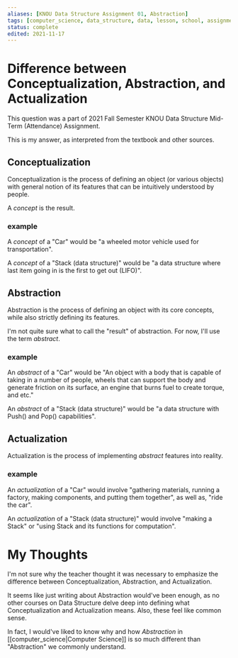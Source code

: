 ```yaml
---
aliases: [KNOU Data Structure Assignment 01, Abstraction]
tags: [computer_science, data_structure, data, lesson, school, assignment]
status: complete
edited: 2021-11-17
---
```


# Difference between Conceptualization, Abstraction, and Actualization
This question was a part of 2021 Fall Semester KNOU Data Structure Mid-Term (Attendance) Assignment.

This is my answer, as interpreted from the textbook and other sources.

## Conceptualization
Conceptualization is the process of defining an object (or various objects) with general notion of its features that can be intuitively understood by people.

A _concept_ is the result.

### example
A _concept_ of a "Car" would be "a wheeled motor vehicle used for transportation".

A _concept_ of a "Stack (data structure)" would be "a data structure where last item going in is the first to get out (LIFO)".

## Abstraction
Abstraction is the process of defining an object with its core concepts, while also strictly defining its features.

I'm not quite sure what to call the "result" of abstraction. For now, I'll use the term _abstract_.

### example
An _abstract_ of a "Car" would be "An object with a body that is capable of taking in a number of people, wheels that can support the body and generate friction on its surface, an engine that burns fuel to create torque, and etc."

An _abstract_ of a "Stack (data structure)" would be "a data structure with Push() and Pop() capabilities".

## Actualization
Actualization is the process of implementing _abstract_ features into reality.

### example
An _actualization_ of a "Car" would involve "gathering materials, running a factory, making components, and putting them together", as well as, "ride the car".

An _actualization_ of a "Stack (data structure)" would involve "making a Stack" or "using Stack and its functions for computation".

# My Thoughts
I'm not sure why the teacher thought it was necessary to emphasize the difference between Conceptualization, Abstraction, and Actualization.

It seems like just writing about Abstraction would've been enough, as no other courses on Data Structure delve deep into defining what Conceptualization and Actualization means. Also, these feel like common sense.

In fact, I would've liked to know why and how _Abstraction_ in [[computer_science|Computer Science]] is so much different than "Abstraction" we commonly understand.